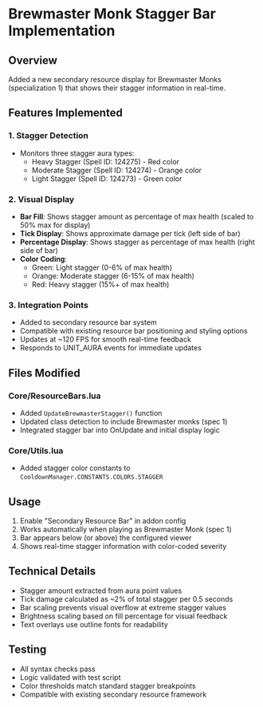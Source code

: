 # Brewmaster Monk Stagger Bar Implementation

## Overview
Added a new secondary resource display for Brewmaster Monks (specialization 1) that shows their stagger information in real-time.

## Features Implemented

### 1. Stagger Detection
- Monitors three stagger aura types:
  - Heavy Stagger (Spell ID: 124275) - Red color
  - Moderate Stagger (Spell ID: 124274) - Orange color  
  - Light Stagger (Spell ID: 124273) - Green color

### 2. Visual Display
- **Bar Fill**: Shows stagger amount as percentage of max health (scaled to 50% max for display)
- **Tick Display**: Shows approximate damage per tick (left side of bar)
- **Percentage Display**: Shows stagger as percentage of max health (right side of bar)
- **Color Coding**: 
  - Green: Light stagger (0-6% of max health)
  - Orange: Moderate stagger (6-15% of max health)  
  - Red: Heavy stagger (15%+ of max health)

### 3. Integration Points
- Added to secondary resource bar system
- Compatible with existing resource bar positioning and styling options
- Updates at ~120 FPS for smooth real-time feedback
- Responds to UNIT_AURA events for immediate updates

## Files Modified

### Core/ResourceBars.lua
- Added `UpdateBrewmasterStagger()` function
- Updated class detection to include Brewmaster monks (spec 1)
- Integrated stagger bar into OnUpdate and initial display logic

### Core/Utils.lua  
- Added stagger color constants to `CooldownManager.CONSTANTS.COLORS.STAGGER`

## Usage
1. Enable "Secondary Resource Bar" in addon config
2. Works automatically when playing as Brewmaster Monk (spec 1)
3. Bar appears below (or above) the configured viewer
4. Shows real-time stagger information with color-coded severity

## Technical Details
- Stagger amount extracted from aura point values
- Tick damage calculated as ~2% of total stagger per 0.5 seconds
- Bar scaling prevents visual overflow at extreme stagger values
- Brightness scaling based on fill percentage for visual feedback
- Text overlays use outline fonts for readability

## Testing
- All syntax checks pass
- Logic validated with test script
- Color thresholds match standard stagger breakpoints
- Compatible with existing secondary resource framework
